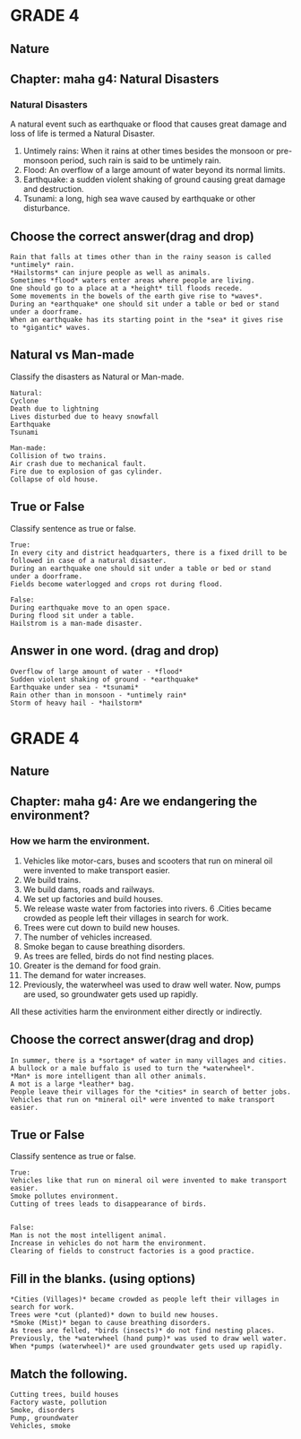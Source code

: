 # GRADE 4

## Nature

## Chapter: maha g4: Natural Disasters

### Natural Disasters

A natural event such as earthquake or flood that causes great damage and loss of life is termed a Natural Disaster.

1. Untimely rains: When it rains at other times besides the monsoon or pre-monsoon period, such rain is said to be untimely rain.
2. Flood: An overflow of a large amount of water beyond its normal limits.
3. Earthquake: a sudden violent shaking of ground causing great damage and destruction.
4. Tsunami: a long, high sea wave caused by earthquake or other disturbance.


## Choose the correct answer(drag and drop)
```
Rain that falls at times other than in the rainy season is called *untimely* rain.
*Hailstorms* can injure people as well as animals.
Sometimes *flood* waters enter areas where people are living.
One should go to a place at a *height* till floods recede.
Some movements in the bowels of the earth give rise to *waves*.
During an *earthquake* one should sit under a table or bed or stand under a doorframe.
When an earthquake has its starting point in the *sea* it gives rise to *gigantic* waves.
```
## Natural vs Man-made

Classify the disasters as Natural or Man-made.
```
Natural: 
Cyclone
Death due to lightning
Lives disturbed due to heavy snowfall
Earthquake
Tsunami

Man-made:
Collision of two trains.
Air crash due to mechanical fault.
Fire due to explosion of gas cylinder.
Collapse of old house.
```
## True or False

Classify sentence as true or false.
```
True: 
In every city and district headquarters, there is a fixed drill to be followed in case of a natural disaster.
During an earthquake one should sit under a table or bed or stand under a doorframe.
Fields become waterlogged and crops rot during flood.

False:
During earthquake move to an open space.
During flood sit under a table.
Hailstrom is a man-made disaster.
```
## Answer in one word. (drag and drop)

```
Overflow of large amount of water - *flood*
Sudden violent shaking of ground - *earthquake*
Earthquake under sea - *tsunami*
Rain other than in monsoon - *untimely rain*
Storm of heavy hail - *hailstorm*
```
# GRADE 4

## Nature

## Chapter: maha g4: Are we endangering the environment?

### How we harm the environment.

1. Vehicles like motor-cars, buses and scooters that run on mineral oil were invented to make transport easier.
2. We build trains.
3. We build dams, roads and railways.
4. We set up factories and build houses.
5. We release waste water from factories into rivers. 
6 .Cities became crowded as people left their villages in search for work.
7. Trees were cut down to build new houses. 
8. The number of vehicles increased. 
9. Smoke began to cause breathing disorders.
10. As trees are felled, birds do not find nesting places.  
11. Greater is the demand for food grain. 
12. The demand for water increases.
13. Previously, the waterwheel was used to draw well water. Now, pumps are used, so groundwater gets used up rapidly.

All these activities harm the environment either directly or indirectly.

## Choose the correct answer(drag and drop)
```
In summer, there is a *sortage* of water in many villages and cities.
A bullock or a male buffalo is used to turn the *waterwheel*.
*Man* is more intelligent than all other animals.
A mot is a large *leather* bag.
People leave their villages for the *cities* in search of better jobs.
Vehicles that run on *mineral oil* were invented to make transport easier.
```
## True or False

Classify sentence as true or false.
```
True: 
Vehicles like that run on mineral oil were invented to make transport easier.
Smoke pollutes environment.
Cutting of trees leads to disappearance of birds.


False:
Man is not the most intelligent animal.
Increase in vehicles do not harm the environment.
Clearing of fields to construct factories is a good practice.
```
## Fill in the blanks. (using options)

```
*Cities (Villages)* became crowded as people left their villages in search for work.
Trees were *cut (planted)* down to build new houses.  
*Smoke (Mist)* began to cause breathing disorders.
As trees are felled, *birds (insects)* do not find nesting places.  
Previously, the *waterwheel (hand pump)* was used to draw well water.
When *pumps (waterwheel)* are used groundwater gets used up rapidly.
```
## Match the following.
```
Cutting trees, build houses
Factory waste, pollution
Smoke, disorders
Pump, groundwater
Vehicles, smoke
```

